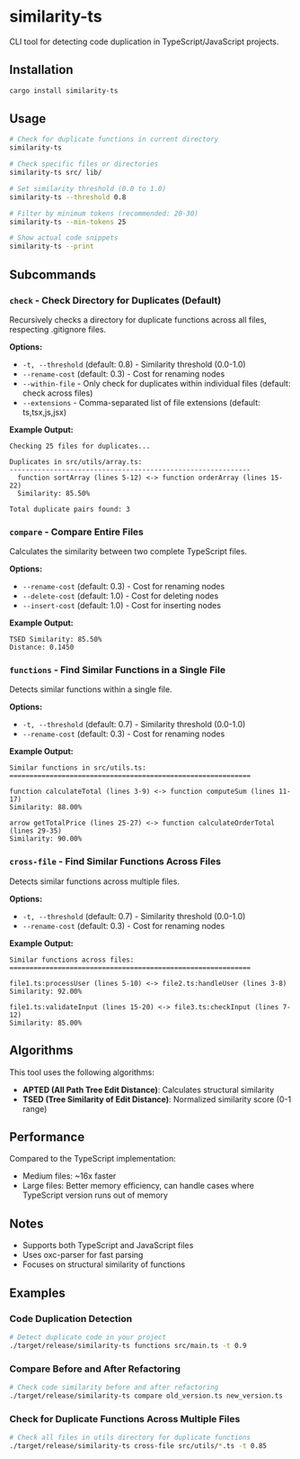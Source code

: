 # similarity-ts

CLI tool for detecting code duplication in TypeScript/JavaScript projects.

## Installation

```bash
cargo install similarity-ts
```

## Usage

```bash
# Check for duplicate functions in current directory
similarity-ts

# Check specific files or directories
similarity-ts src/ lib/

# Set similarity threshold (0.0 to 1.0)
similarity-ts --threshold 0.8

# Filter by minimum tokens (recommended: 20-30)
similarity-ts --min-tokens 25

# Show actual code snippets
similarity-ts --print
```

## Subcommands

### `check` - Check Directory for Duplicates (Default)

Recursively checks a directory for duplicate functions across all files, respecting .gitignore files.

**Options:**
- `-t, --threshold` (default: 0.8) - Similarity threshold (0.0-1.0)
- `--rename-cost` (default: 0.3) - Cost for renaming nodes
- `--within-file` - Only check for duplicates within individual files (default: check across files)
- `--extensions` - Comma-separated list of file extensions (default: ts,tsx,js,jsx)

**Example Output:**
```
Checking 25 files for duplicates...

Duplicates in src/utils/array.ts:
------------------------------------------------------------
  function sortArray (lines 5-12) <-> function orderArray (lines 15-22)
  Similarity: 85.50%

Total duplicate pairs found: 3
```

### `compare` - Compare Entire Files

Calculates the similarity between two complete TypeScript files.

**Options:**
- `--rename-cost` (default: 0.3) - Cost for renaming nodes
- `--delete-cost` (default: 1.0) - Cost for deleting nodes
- `--insert-cost` (default: 1.0) - Cost for inserting nodes

**Example Output:**
```
TSED Similarity: 85.50%
Distance: 0.1450
```

### `functions` - Find Similar Functions in a Single File

Detects similar functions within a single file.

**Options:**
- `-t, --threshold` (default: 0.7) - Similarity threshold (0.0-1.0)
- `--rename-cost` (default: 0.3) - Cost for renaming nodes

**Example Output:**
```
Similar functions in src/utils.ts:
============================================================

function calculateTotal (lines 3-9) <-> function computeSum (lines 11-17)
Similarity: 88.00%

arrow getTotalPrice (lines 25-27) <-> function calculateOrderTotal (lines 29-35)
Similarity: 90.00%
```

### `cross-file` - Find Similar Functions Across Files

Detects similar functions across multiple files.

**Options:**
- `-t, --threshold` (default: 0.7) - Similarity threshold (0.0-1.0)
- `--rename-cost` (default: 0.3) - Cost for renaming nodes

**Example Output:**
```
Similar functions across files:
============================================================

file1.ts:processUser (lines 5-10) <-> file2.ts:handleUser (lines 3-8)
Similarity: 92.00%

file1.ts:validateInput (lines 15-20) <-> file3.ts:checkInput (lines 7-12)
Similarity: 85.00%
```

## Algorithms

This tool uses the following algorithms:

- **APTED (All Path Tree Edit Distance)**: Calculates structural similarity
- **TSED (Tree Similarity of Edit Distance)**: Normalized similarity score (0-1 range)

## Performance

Compared to the TypeScript implementation:
- Medium files: ~16x faster
- Large files: Better memory efficiency, can handle cases where TypeScript version runs out of memory

## Notes

- Supports both TypeScript and JavaScript files
- Uses oxc-parser for fast parsing
- Focuses on structural similarity of functions

## Examples

### Code Duplication Detection

```bash
# Detect duplicate code in your project
./target/release/similarity-ts functions src/main.ts -t 0.9
```

### Compare Before and After Refactoring

```bash
# Check code similarity before and after refactoring
./target/release/similarity-ts compare old_version.ts new_version.ts
```

### Check for Duplicate Functions Across Multiple Files

```bash
# Check all files in utils directory for duplicate functions
./target/release/similarity-ts cross-file src/utils/*.ts -t 0.85
```